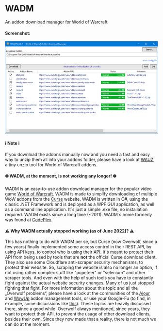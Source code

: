 # WADM
An addon download manager for World of Warcraft

#### Screenshot:
![alt text](https://github.com/MBODM/WADM/blob/master/SCREENSHOT.png)

#### ℹ Note ℹ
If you download the addons manually now and you need a fast and easy way to unzip them all into your addons folder, please have a look at [WAUZ](https://github.com/mbodm/wauz), a tiny unzip tool for World of Warcraft addons.

#### ⛔ WADM, at the moment, is not working any longer! ⛔

WADM is an easy-to-use addon download manager for the popular video game [World of Warcraft](https://worldofwarcraft.com). WADM is made to simplify downloading of multiple WoW addons from the [Curse](https://www.curseforge.com) website. WADM is written in C#, using the classic .NET Framework and is deployed as a WPF GUI application, as well as a command line application. It´s just a simple .exe file, no installation required. WADM exists since a long time (~2011). WADM´s home formerly was found at [CodePlex](http://wadm.codeplex.com).

#### ⚠️ Why WADM actually stopped working (as of June 2022)? ⚠️
This has nothing to do with WADM per se, but Curse (now Overwolf, since a few years) finally implemented some access control in their REST API, by using API keys, to control who is using their API. It´s meant to protect their API from being used by tools that are __not__ the official Curse download client. They also use some Cloudflare anti-scraper security mechanisms, to protect their website. So, scraping the website is also no longer an option, if not using rather complex stuff like "pupeteer" or "selenium" and other scraper tools. And even with the help of such tools you have to constantly fight against the actual website security changes. Many of us just stopped fighting that fight. For more information about this topic and all the „Overwolf problems“, please have a look at the communities of the [Ajour](https://github.com/ajour/ajour) and [WowUp](https://github.com/WowUp/WowUp) addon management tools, or use your Google-Fu (to find, in example, some discussions like [this](https://github.com/ajour/ajour/issues/746)). These topics are heavily discussed there, since a good while. Overwolf always mentioned, since years, they want to protect their API, to prevent the usage of other download clients, besides their own. Since they now made that a reality, there is not much we can do at the moment.


